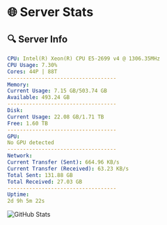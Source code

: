 # 🌐 Server Stats
## 🔍 Server Info
```yaml
CPU: Intel(R) Xeon(R) CPU E5-2699 v4 @ 1306.35MHz
CPU Usage: 7.30%
Cores: 44P | 88T
-----------------------------------
Memory:
Current Usage: 7.15 GB/503.74 GB
Available: 493.24 GB
-----------------------------------
Disk:
Current Usage: 22.08 GB/1.71 TB
Free: 1.60 TB
-----------------------------------
GPU:
No GPU detected
-----------------------------------
Network:
Current Transfer (Sent): 664.96 KB/s
Current Transfer (Received): 63.23 KB/s
Total Sent: 131.88 GB
Total Received: 27.03 GB
-----------------------------------
Uptime:
2d 9h 5m 22s
```
![GitHub Stats](https://img.shields.io/badge/Updated-2025-04-22_02:14:10-blue)
